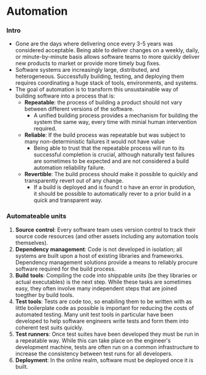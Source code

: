 # Automation

### Intro

- Gone are the days where delivering once every 3-5 years was considered acceptable. Being able to deliver changes on a weekly, daily, or minute-by-minute basis allows software teams to more quickly deliver new products to market or provide more timely bug fixes.
- Software systems are increasingly large, distributed, and heterogeneous. Successfully building, testing, and deploying them requires coordinating a huge stack of tools, environments, and systems.
- The goal of automation is to transform this unsustainable way of building software into a process that is:
  - **Repeatable**: the process of building a product should not vary between different versions of the software.
    - A unified building process provides a mechanism for building the system the same way, every time with minial human intervention required.
  - **Reliable**: If the build process was repeatable but was subject to many non-deterministic failures it would not have value
    - Being able to trust that the repeatable process will run to its successful completion is crucial, although naturally test failures are sometimes to be expected and are not considered a build automation reliability failure.
  - **Revertible**: The build process should make it possible to quickly and transparently revert out of any change.
    - If a build is deployed and is found t o have an error in prodution, it should be possible to automatically rever to a prior build in a quick and transparent way.

### Automateable units

1. **Source** **control**: Every software team uses version control to track their source code resources (and other assets including any automation tools themselves).
2. **Dependency** **management**: Code is not developed in isolation; all systems are built upon a host of existing libraries and frameworks. Dependency management solutions provide a means to reliably procure software required for the build process.
3. **Build** **tools**: Compiling the code into shippable units (be they libraries or actual executables) is the next step. While these tasks are sometimes easy, they often involve many independent steps that are joined toegther by build tools.
4. **Test tools**: Tests are code too, so enabiling them to be written with as little boilerplate code as possible is important for reducing the costs of automated testing. Many unit test tools in particular have been developed to help software engineers write tests and form them into coherent test suits quickly.
5. **Test runners**: Once test suites have been developed they must be run in a repeatable way. While this can take place on the engineer's development machine, tests are often run on a common infrastructure to increase the consistency between test runs for all developers.
6. **Deployment**: In the online realm, software must be deployed once it is built.